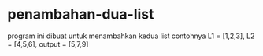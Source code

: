 # penambahan-dua-list
program ini dibuat untuk menambahkan kedua list contohnya L1 = [1,2,3], L2 = [4,5,6],  output = [5,7,9]
